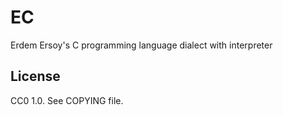 # EC

Erdem Ersoy's C programming language dialect with interpreter

## License

CC0 1.0. See COPYING file.

